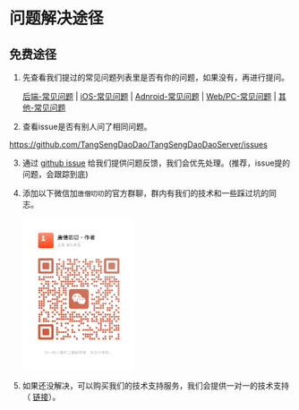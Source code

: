 
# 问题解决途径

## 免费途径

1. 先查看我们提过的常见问题列表里是否有你的问题，如果没有，再进行提问。

    [后端-常见问题](/dev/backend/question) |  [iOS-常见问题](/dev/ios/question) | [Adnroid-常见问题](/dev/android/question) | [Web/PC-常见问题](/dev/web/question) | [其他-常见问题](/guide/question)

2. 查看issue是否有别人问了相同问题。

https://github.com/TangSengDaoDao/TangSengDaoDaoServer/issues

3. 通过 [github issue](https://github.com/TangSengDaoDao/TangSengDaoDaoServer/issues) 给我们提供问题反馈，我们会优先处理。(推荐，issue提的问题，会跟踪到底)

4. 添加以下微信加`唐僧叨叨`的官方群聊，群内有我们的技术和一些踩过坑的同志。

   <img src="./tsdaodaowechat.jpg" style="width:200px">

5. 如果还没解决，可以购买我们的技术支持服务，我们会提供一对一的技术支持（ [链接](/price/index.html#技术支持服务)）。

